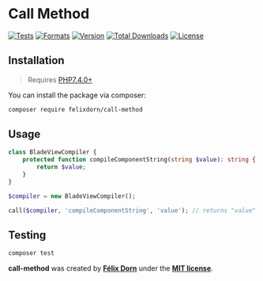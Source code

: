 # Call Method

[![Tests](https://github.com/felixdorn/call-method/actions/workflows/tests.yml/badge.svg?branch=master)](https://github.com/felixdorn/call-method/actions/workflows/tests.yml)
[![Formats](https://github.com/felixdorn/call-method/actions/workflows/formats.yml/badge.svg?branch=master)](https://github.com/felixdorn/call-method/actions/workflows/formats.yml)
[![Version](https://poser.pugx.org/felixdorn/call-method/version)](//packagist.org/packages/felixdorn/call-method)
[![Total Downloads](https://poser.pugx.org/felixdorn/call-method/downloads)](//packagist.org/packages/felixdorn/call-method)
[![License](https://poser.pugx.org/felixdorn/call-method/license)](//packagist.org/packages/felixdorn/call-method)

## Installation

> Requires [PHP7.4.0+](https://php.net/releases)

You can install the package via composer:

```bash
composer require felixdorn/call-method
```

## Usage

```php
class BladeViewCompiler {
    protected function compileComponentString(string $value): string {
        return $value;
    }
}

$compiler = new BladeViewCompiler();

call($compiler, 'compileComponentString', 'value'); // returns "value"
```

## Testing

```bash
composer test
```

**call-method** was created by **[Félix Dorn](https://twitter.com/afelixdorn)** under
the **[MIT license](https://opensource.org/licenses/MIT)**.
